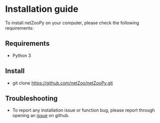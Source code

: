 # Installation guide

To install netZooPy on your computer, please check the following requirements:

## Requirements

- Python 3

## Install

- git clone https://github.com/netZoo/netZooPy.git

## Troubleshooting

- To report any installation issue or function bug, please report through opening an [issue](https://github.com/netZoo/netZooPy/issues) on github.
